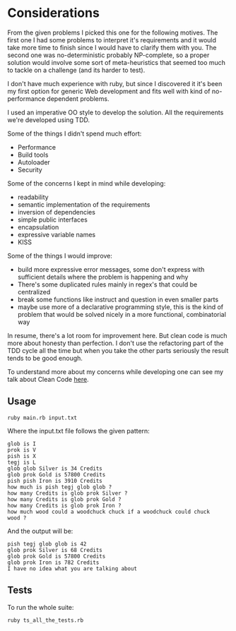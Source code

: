 # Considerations


From the given problems I picked this one for the following motives. The
first one I had some problems to interpret it's requirements and
it would take more time to finish since I would have to clarify them with you.
The second one was no-deterministic probably NP-complete, so a proper
solution would involve some sort of meta-heuristics that seemed too much
to tackle on a challenge (and its harder to test).

I don't have much experience with ruby, but since I discovered
it it's been my first option for generic Web development and fits
well with kind of no-performance dependent problems.

I used an imperative OO style to develop the solution.
All the requirements we're developed using TDD.

Some of the things I didn't spend much effort:
- Performance
- Build tools
- Autoloader
- Security

Some of the concerns I kept in mind while developing:
- readability
- semantic implementation of the requirements
- inversion of dependencies
- simple public interfaces
- encapsulation
- expressive variable names
- KISS

Some of the things I would improve:
- build more expressive error messages, some don't express with
  sufficient details where the problem is happening and why
- There's some duplicated rules mainly in regex's that could be
  centralized
- break some functions like instruct and question in even smaller
  parts
- maybe use more of a declarative programming style, this is the
  kind of problem that would be solved nicely in a more
  functional, combinatorial way


In resume, there's a lot room for improvement here. But clean code
is much more about honesty than perfection. I don't use
the refactoring part of the TDD cycle all the time but when you
take the other parts seriously the result tends to be good enough.

To understand more about my concerns while developing one can see my
talk about Clean Code
[here](https://github.com/jeanCarloMachado/talks/blob/master/clean-codev2/presentation.pdf).

## Usage

```
ruby main.rb input.txt
```

Where the input.txt file follows the given pattern:

```
glob is I
prok is V
pish is X
tegj is L
glob glob Silver is 34 Credits
glob prok Gold is 57800 Credits
pish pish Iron is 3910 Credits
how much is pish tegj glob glob ?
how many Credits is glob prok Silver ?
how many Credits is glob prok Gold ?
how many Credits is glob prok Iron ?
how much wood could a woodchuck chuck if a woodchuck could chuck
wood ?
```

And the output will be:

```
pish tegj glob glob is 42
glob prok Silver is 68 Credits
glob prok Gold is 57800 Credits
glob prok Iron is 782 Credits
I have no idea what you are talking about
```

## Tests

To run the whole suite:

```
ruby ts_all_the_tests.rb

```
